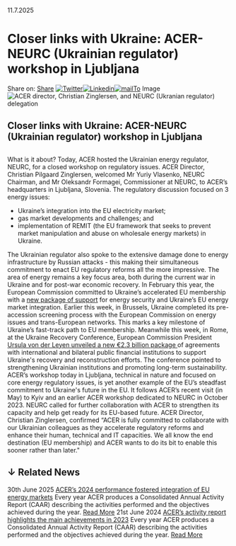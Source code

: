 11.7.2025
# Closer links with Ukraine: ACER-NEURC (Ukrainian regulator) workshop in Ljubljana
Share on: [Share](https://www.addtoany.com/share#url=https%3A%2F%2Fwww.acer.europa.eu%2Fnews%2Fcloser-links-ukraine-acer-neurc-ukrainian-regulator-workshop-ljubljana&title=Closer%20links%20with%20Ukraine%3A%20ACER-NEURC%20\(Ukrainian%20regulator\)%20workshop%20in%20Ljubljana)
[![Twitter](https://www.acer.europa.eu/sites/default/files/bluesky.svg)](https://www.acer.europa.eu/#bluesky)[![Linkedin](https://www.acer.europa.eu/sites/default/files/linkedin.svg)](https://www.acer.europa.eu/#linkedin)[![mailTo](https://www.acer.europa.eu/sites/default/files/copy-url.png)](https://www.acer.europa.eu/#copy_link)
Image
![ACER director, Christian Zinglersen, and NEURC \(Ukranian regulator\) delegation](https://www.acer.europa.eu/sites/default/files/styles/main_images_news_and_pages_little_/public/2025-07/CZ-NEURC.jpg?itok=qHNx-yti)
## Closer links with Ukraine: ACER-NEURC (Ukrainian regulator) workshop in Ljubljana
## 
What is it about?
Today, ACER hosted the Ukrainian energy regulator, NEURC, for a closed workshop on regulatory issues.
ACER Director, Christian Pilgaard Zinglersen, welcomed Mr Yuriy Vlasenko, NEURC Chairman, and Mr Oleksandr Formagei, Commissioner at NEURC, to ACER’s headquarters in Ljubljana, Slovenia.
The regulatory discussion focused on 3 energy issues:
  * Ukraine’s integration into the EU electricity market;
  * gas market developments and challenges; and
  * implementation of REMIT (the EU framework that seeks to prevent market manipulation and abuse on wholesale energy markets) in Ukraine.


The Ukrainian regulator also spoke to the extensive damage done to energy infrastructure by Russian attacks - this making their simultaneous commitment to enact EU regulatory reforms all the more impressive.
The area of energy remains a key focus area, both during the current war in Ukraine and for post-war economic recovery. In February this year, the European Commission committed to Ukraine’s accelerated EU membership with a [new package of support](https://enlargement.ec.europa.eu/news/commission-steps-support-ukraines-energy-security-and-paves-way-full-market-integration-2025-02-24_en) for energy security and Ukraine’s EU energy market integration.
Earlier this week, in Brussels, Ukraine completed its pre-accession screening process with the European Commission on energy issues and trans-European networks. This marks a key milestone of Ukraine’s fast-track path to EU membership.
Meanwhile this week, in Rome, at the Ukraine Recovery Conference, European Commission President [Ursula von der Leyen unveiled a new €2.3 billion package ](https://enlargement.ec.europa.eu/news/eu-announces-new-eu23-billion-agreements-package-ukraine-recovery-conference-2025-2025-07-10_en)of agreements with international and bilateral public financial institutions to support Ukraine's recovery and reconstruction efforts. The conference pointed to strengthening Ukrainian institutions and promoting long-term sustainability.
ACER’s workshop today in Ljubljana, technical in nature and focused on core energy regulatory issues, is yet another example of the EU’s steadfast commitment to Ukraine's future in the EU. It follows ACER’s recent visit (in May) to Kyiv and an earlier ACER workshop dedicated to NEURC in October 2023.
NEURC called for further collaboration with ACER to strengthen its capacity and help get ready for its EU-based future.
ACER Director, Christian Zinglersen, confirmed “ACER is fully committed to collaborate with our Ukrainian colleagues as they accelerate regulatory reforms and enhance their human, technical and IT capacities. We all know the end destination (EU membership) and ACER wants to do its bit to enable this sooner rather than later."
## ↓ Related News
30th June 2025 
[ACER’s 2024 performance fostered integration of EU energy markets](https://www.acer.europa.eu/news/acers-2024-performance-fostered-integration-eu-energy-markets)
Every year ACER produces a Consolidated Annual Activity Report (CAAR) describing the activities performed and the objectives achieved during the year. 
[Read More](https://www.acer.europa.eu/news/acers-2024-performance-fostered-integration-eu-energy-markets)
21st June 2024 
[ACER’s activity report highlights the main achievements in 2023](https://www.acer.europa.eu/news/acers-activity-report-highlights-main-achievements-2023)
Every year ACER produces a Consolidated Annual Activity Report (CAAR) describing the activities performed and the objectives achieved during the year. 
[Read More](https://www.acer.europa.eu/news/acers-activity-report-highlights-main-achievements-2023)
[](https://www.acer.europa.eu/news/closer-links-ukraine-acer-neurc-ukrainian-regulator-workshop-ljubljana)
